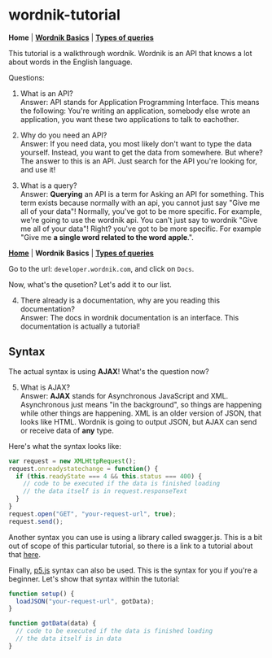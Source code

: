 # wordnik-tutorial

<span id="home"></span>
**Home** | [**Wordnik Basics**](#wordnik-basics) | [**Types of queries**]()

This tutorial is a walkthrough wordnik.
Wordnik is an API that knows a lot about words in the English language.

Questions:

1. What is an API?<br>
   Answer: API stands for Application Programming Interface. This means the following:
   You're writing an application, somebody else wrote an application, you want these two applications to talk to eachother.

2. Why do you need an API?<br>
   Answer: If you need data, you most likely don't want to type the data yourself. Instead, you want to get the data from somewhere. But where? The answer to this is an API. Just search for the API you're looking for, and use it!

3. What is a query?<br>
   Answer: **Querying** an API is a term for Asking an API for something. This term exists because normally with an api, you cannot just say "Give me all of your data"! Normally, you've got to be more specific.
   For example, we're going to use the wordnik api. You can't just say to wordnik "Give me all of your data"! Right? you've got to be more specific. For example "Give me **a single word related to the word apple**.".
</div>

<span id="wordnik-basics"></span>
[**Home**](#home) | **Wordnik Basics** | [**Types of queries**]()

Go to the url: `developer.wordnik.com`, and click on `Docs`.

Now, what's the qusetion? Let's add it to our list.

4. There already is a documentation, why are you reading this documentation?<br>
   Answer: The docs in wordnik documentation is an interface. This documentation is actually a tutorial!

## Syntax

The actual syntax is using **AJAX**! What's the question now?

5. What is AJAX?<br>
   Answer: **AJAX** stands for Asynchronous JavaScript and XML.
   Asynchronous just means "in the background", so things are happening while other things are happening.
   XML is an older version of JSON, that looks like HTML. Wordnik is going to output JSON, but AJAX can send or receive data of **any** type.

Here's what the syntax looks like:

```javascript
var request = new XMLHttpRequest();
request.onreadystatechange = function() {
  if (this.readyState === 4 && this.status === 400) {
    // code to be executed if the data is finished loading
    // the data itself is in request.responseText
  }
}
request.open("GET", "your-request-url", true);
request.send();
```

Another syntax you can use is using a library called swagger.js. This is a bit out of scope of this particular tutorial, so there is a link to a tutorial about that [here](https://github.com/swagger-api/swagger-js).

Finally, [p5.js](https://github.com/processing/p5.js) syntax can also be used. This is the syntax for you if you're a beginner.
Let's show that syntax within the tutorial:

```javascript
function setup() {
  loadJSON("your-request-url", gotData);
}

function gotData(data) {
  // code to be executed if the data is finished loading
  // the data itself is in data
}
```
